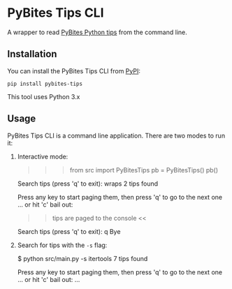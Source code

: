 # PyBites Tips CLI

A wrapper to read [PyBites Python tips](https://codechalleng.es/tips) from the command line.

## Installation

You can install the PyBites Tips CLI from [PyPI](https://pypi.org/project/pybites-tips/):

    pip install pybites-tips

This tool uses Python 3.x

## Usage

PyBites Tips CLI is a command line application. There are two modes to run it:

1. Interactive mode:

	>>> from src import PyBitesTips
	>>> pb = PyBitesTips()
	>>> pb()

	Search tips (press 'q' to exit): wraps
	2 tips found

	Press any key to start paging them, then press 'q' to go to the next one ... or hit 'c' bail out:

	>> tips are paged to the console <<

	Search tips (press 'q' to exit): q
	Bye

2. Search for tips with the `-s` flag:

	$ python src/main.py -s itertools
	7 tips found

	Press any key to start paging them, then press 'q' to go to the next one ... or hit 'c' bail out:
	...
